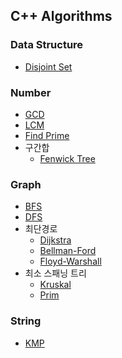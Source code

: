 ## C++ Algorithms

### Data Structure

- [Disjoint Set](./DataStructure/disjoint_set.cpp)

### Number

- [GCD](./Number/gcd.cpp)
- [LCM](./Number/lcm.cpp)
- [Find Prime](./Number/find_prime.cpp)
- 구간합
  - [Fenwick Tree](./Number/fenwick_tree.cpp)

### Graph

- [BFS](./Graph/bfs.cpp)
- [DFS](./Graph/dfs.cpp)
- 최단경로
  - [Dijkstra](./Graph/dijkstra.cpp)
  - [Bellman-Ford](./Graph/bellman_ford.cpp)
  - [Floyd-Warshall](./Graph/floyd_warshall.cpp)
- 최소 스패닝 트리
  - [Kruskal](./Graph/mst_kruskal.cpp)
  - [Prim](./Graph/mst_prim.cpp)

### String

- [KMP](./String/kmp.cpp)
